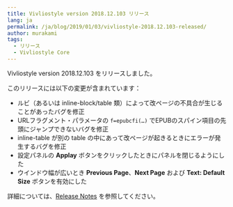 ```yaml
---
title: Vivliostyle version 2018.12.103 リリース
lang: ja
permalink: /ja/blog/2019/01/03/vivliostyle-2018.12.103-released/
author: murakami
tags:
  - リリース
  - Vivliostyle Core
---
```


Vivliostyle version 2018.12.103 をリリースしました。

このリリースには以下の変更が含まれています：

- ルビ（あるいは inline-block/table 類）によって改ページの不具合が生じることがあったバグを修正
- URLフラグメント・パラメータの `f=epubcfi(…)` でEPUBのスパイン項目の先頭にジャンプできないバグを修正
- inline-table が別の table の中にあって改ページが起きるときにエラーが発生するバグを修正
- 設定パネルの **Applay** ボタンをクリックしたときにパネルを閉じるようにした
- ウインドウ幅が広いとき **Previous Page**、**Next Page** および **Text: Default Size** ボタンを有効にした

詳細については、[Release Notes](https://github.com/vivliostyle/vivliostyle.js/releases) を参照してください。
